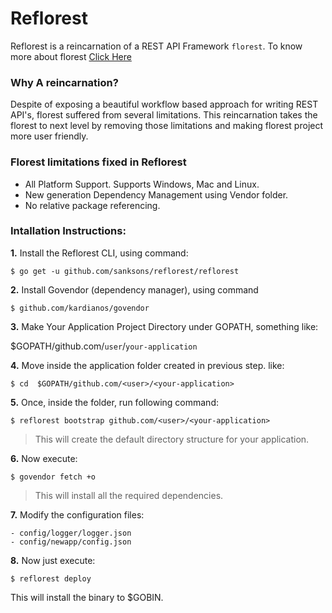 # Reflorest

Reflorest is a reincarnation of a REST API Framework `florest`. To know more about florest 
[Click Here](https://github.com/jabong/florest-core)

### Why A reincarnation?

Despite of exposing a beautiful workflow based approach for writing REST API's, florest suffered from several limitations. This reincarnation takes the florest to next level by removing those limitations and making florest project
more user friendly. 

### Florest limitations fixed in Reflorest
- All Platform Support. Supports Windows, Mac and Linux.
- New generation Dependency Management using Vendor folder.
- No relative package referencing.

### Intallation Instructions:

**1.** Install the Reflorest CLI, using command:
```
$ go get -u github.com/sanksons/reflorest/reflorest
```
**2.** Install Govendor (dependency manager), using command
```
$ github.com/kardianos/govendor
```
**3.** Make Your Application Project Directory under GOPATH, something like:

 $GOPATH/github.com/```user```/```your-application```

**4.** Move inside the application folder created in previous step. like:
```
$ cd  $GOPATH/github.com/<user>/<your-application>
```
**5.** Once, inside the folder, run following command:
```
$ reflorest bootstrap github.com/<user>/<your-application>
```
>This will create the default directory structure for your application.

**6.** Now execute:
```
$ govendor fetch +o
```
> This will install all the required dependencies.

**7.** Modify the configuration files:
```
- config/logger/logger.json
- config/newapp/config.json
```

**8.** Now just execute:
```
$ reflorest deploy
```
This will install the binary to $GOBIN. 


